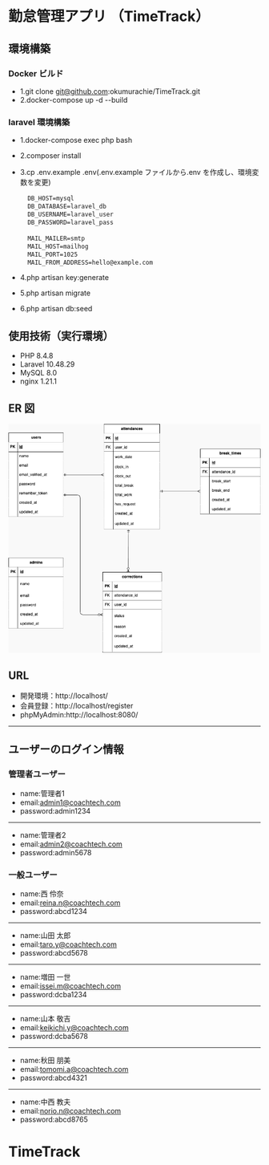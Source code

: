 # 勤怠管理アプリ （TimeTrack）

## 環境構築

### Docker ビルド
- 1.git clone git@github.com:okumurachie/TimeTrack.git
- 2.docker-compose up -d --build

### laravel 環境構築
- 1.docker-compose exec php bash
- 2.composer install
- 3.cp .env.example .env(.env.example ファイルから.env を作成し、環境変数を変更)


        DB_HOST=mysql
        DB_DATABASE=laravel_db
        DB_USERNAME=laravel_user
        DB_PASSWORD=laravel_pass

        MAIL_MAILER=smtp
        MAIL_HOST=mailhog
        MAIL_PORT=1025
        MAIL_FROM_ADDRESS=hello@example.com


- 4.php artisan key:generate
- 5.php artisan migrate
- 6.php artisan db:seed

## 使用技術（実行環境）
- PHP 8.4.8
- Laravel 10.48.29
- MySQL 8.0
- nginx 1.21.1

## ER 図

![ER図](./index.png)

## URL

- 開発環境：http://localhost/
- 会員登録：http://localhost/register
- phpMyAdmin:http://localhost:8080/


---
## ユーザーのログイン情報

### 管理者ユーザー
- name:管理者1
- email:admin1@coachtech.com
- password:admin1234
---
- name:管理者2
- email:admin2@coachtech.com
- password:admin5678

### 一般ユーザー
- name:西 伶奈
- email:reina.n@coachtech.com
- password:abcd1234
---
- name:山田 太郎
- email:taro.y@coachtech.com
- password:abcd5678
---
- name:増田 一世
- email:issei.m@coachtech.com
- password:dcba1234
---
- name:山本 敬吉
- email:keikichi.y@coachtech.com
- password:dcba5678
---
- name:秋田 朋美
- email:tomomi.a@coachtech.com
- password:abcd4321
---
- name:中西 教夫
- email:norio.n@coachtech.com
- password:abcd8765

# TimeTrack
